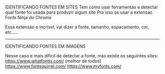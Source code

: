 IDENTIFICANDO FONTES EM SITES
Tem como usar ferramentas e detectar qual fonte foi usada para produzir algum site
Pra isso se usar a extensao Fonts Ninja do Chrome

Essa extensao e incrivel, vai dizer a fonte, tamanho, espacamento, cor, etc.....

________________________________________________________________________
IDENTIFICANDO FONTES EM IMAGENS

Nesse caso e mais dificil de detectar a fonte, mas existe os seguintes sites:
https://www.whatfontis.com/ (melhor de todos)
https://www.fontsquirrel.com/
https://www.myfonts.com/ 